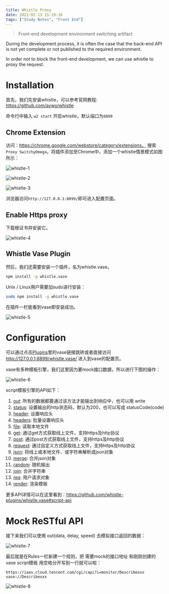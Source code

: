 ```yaml
---
title: Whistle Proxy
date: 2021-02-13 15:19:16
tags: ["Study Notes", "Front End"]
---
```


> Front-end development environment switching artifact

During the development process, it is often the case that the back-end API is not yet complete or not published to the required environment.

In order not to block the front-end development, we can use whistle to proxy the request.

<!-- more -->

# Installation

首先，我们先安装whistle，可以参考官网教程: https://github.com/avwo/whistle

命令行中输入 `w2 start` 开启whistle，默认端口为`8899`

## Chrome Extension

访问：https://chrome.google.com/webstore/category/extensions， 搜索`Proxy SwitchyOmega`，将插件添加至Chrome中，添加一个whistle情景模式如图所示：

![whistle-1](https://cdn.jsdelivr.net/gh/jamesxwang/cdn/img/whistle/whistle-1.png)

![whistle-2](https://cdn.jsdelivr.net/gh/jamesxwang/cdn/img/whistle/whistle-2.png)

![whistle-3](https://cdn.jsdelivr.net/gh/jamesxwang/cdn/img/whistle/whistle-3.png)


浏览器访问`http://127.0.0.1:8899/`即可进入配置页面。

## Enable Https proxy

下载根证书并安装它。

![whistle-4](https://cdn.jsdelivr.net/gh/jamesxwang/cdn/img/whistle/whistle-4.png)

## Whistle Vase Plugin
然后，我们还需要安装一个插件，名为whistle.vase。
```bash
npm install -g whistle.vase
```
Unix / Linux用户需要加sudo进行安装：
```bash
sudo npm install -g whistle.vase
```

在插件一栏能看到vase即安装成功。

![whistle-5](https://cdn.jsdelivr.net/gh/jamesxwang/cdn/img/whistle/whistle-5.png)

# Configuration
可以通过点击[Plugins](http://127.0.0.1:8899/#plugins)里的vase链接跳转或者直接访问 http://127.0.0.1:8899/whistle.vase/ 进入到vase的配置页。

vase有多种模板引擎，我们这里因为要mock接口数据，所以进行下图的操作：

![whistle-6](https://cdn.jsdelivr.net/gh/jamesxwang/cdn/img/whistle/whistle-6.png)

script模板引擎的API如下：

1. [out](https://github.com/whistle-plugins/whistle.vase#outdata-delay-speed): 所有的数据都要通过该方法才能输出到响应中，也可以用 write
2. [status](https://github.com/whistle-plugins/whistle.vase/blob/master): 设置输出的http状态码，默认为200，也可以写成 statusCode(code)
3. [header](https://github.com/whistle-plugins/whistle.vase#headername-value): 设置响应头
4. [headers](https://github.com/whistle-plugins/whistle.vase#statuscode): 批量设置响应头
5. [file](https://github.com/whistle-plugins/whistle.vase#filepath): 读取本地文件
6. [get](https://github.com/whistle-plugins/whistle.vase#geturloptions): 通过get方式获取线上文件，支持https及http协议
7. [post](https://github.com/whistle-plugins/whistle.vase#posturloptions): 通过post方式获取线上文件，支持https及http协议
8. [request](https://github.com/whistle-plugins/whistle.vase#requestoptions): 通过自定义方式获取线上文件，支持https及http协议
9. [json](https://github.com/whistle-plugins/whistle.vase#jsondata): 将线上或本地文件、或字符串解析成json对象
10. [merge](https://github.com/whistle-plugins/whistle.vase#mergejson--jsonn): 合并json对象
11. [random](https://github.com/whistle-plugins/whistle.vase#randomarg1--argn): 随机输出
12. [join](https://github.com/whistle-plugins/whistle.vase#joinarr-seperator): 合并字符串
13. [req](https://github.com/whistle-plugins/whistle.vase#req%E5%AF%B9%E8%B1%A1): 用户请求对象
14. [render](https://github.com/whistle-plugins/whistle.vase#rendertpl-locals-enginetype): 渲染模板

更多API详情可以在这里看到：https://github.com/whistle-plugins/whistle.vase#script-api

# Mock ReSTful API

接下来我们可以使用 out(data, delay, speed) 去模拟接口返回的数据：

![whistle-7](https://cdn.jsdelivr.net/gh/jamesxwang/cdn@master/img/whistle/whistle-7.png)

最后就是在Rules一栏新建一个规则，把 需要mock的接口地址 和刚刚创建的 vase script模板 用空格分开写到一行就可以啦：
```
https://iaas.cloud.tencent.com/cgi/capi?i=monitor/Describexxx vase://Describexxx
```
![whistle-8](https://cdn.jsdelivr.net/gh/jamesxwang/cdn/img/whistle/whistle-8.png)
